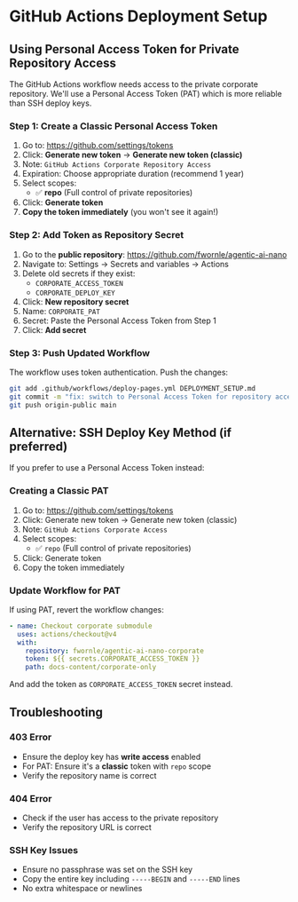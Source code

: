 # GitHub Actions Deployment Setup

## Using Personal Access Token for Private Repository Access

The GitHub Actions workflow needs access to the private corporate repository. We'll use a Personal Access Token (PAT) which is more reliable than SSH deploy keys.

### Step 1: Create a Classic Personal Access Token

1. Go to: https://github.com/settings/tokens
2. Click: **Generate new token** → **Generate new token (classic)**
3. Note: `GitHub Actions Corporate Repository Access`
4. Expiration: Choose appropriate duration (recommend 1 year)
5. Select scopes:
   - ✅ **repo** (Full control of private repositories)
6. Click: **Generate token**
7. **Copy the token immediately** (you won't see it again!)

### Step 2: Add Token as Repository Secret

1. Go to the **public repository**: https://github.com/fwornle/agentic-ai-nano
2. Navigate to: Settings → Secrets and variables → Actions
3. Delete old secrets if they exist:
   - `CORPORATE_ACCESS_TOKEN`
   - `CORPORATE_DEPLOY_KEY`
4. Click: **New repository secret**
5. Name: `CORPORATE_PAT`
6. Secret: Paste the Personal Access Token from Step 1
7. Click: **Add secret**

### Step 3: Push Updated Workflow

The workflow uses token authentication. Push the changes:

```bash
git add .github/workflows/deploy-pages.yml DEPLOYMENT_SETUP.md
git commit -m "fix: switch to Personal Access Token for repository access"
git push origin-public main
```

## Alternative: SSH Deploy Key Method (if preferred)

If you prefer to use a Personal Access Token instead:

### Creating a Classic PAT

1. Go to: https://github.com/settings/tokens
2. Click: Generate new token → Generate new token (classic)
3. Note: `GitHub Actions Corporate Access`
4. Select scopes:
   - ✅ `repo` (Full control of private repositories)
5. Click: Generate token
6. Copy the token immediately

### Update Workflow for PAT

If using PAT, revert the workflow changes:

```yaml
- name: Checkout corporate submodule
  uses: actions/checkout@v4
  with:
    repository: fwornle/agentic-ai-nano-corporate
    token: ${{ secrets.CORPORATE_ACCESS_TOKEN }}
    path: docs-content/corporate-only
```

And add the token as `CORPORATE_ACCESS_TOKEN` secret instead.

## Troubleshooting

### 403 Error
- Ensure the deploy key has **write access** enabled
- For PAT: Ensure it's a **classic** token with `repo` scope
- Verify the repository name is correct

### 404 Error
- Check if the user has access to the private repository
- Verify the repository URL is correct

### SSH Key Issues
- Ensure no passphrase was set on the SSH key
- Copy the entire key including `-----BEGIN` and `-----END` lines
- No extra whitespace or newlines